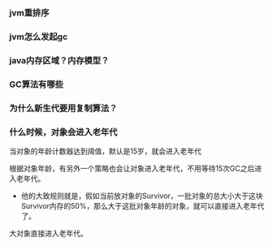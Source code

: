

### jvm重排序



### jvm怎么发起gc

### java内存区域？内存模型？

### GC算法有哪些

### 为什么新生代要用复制算法？

### 什么时候，对象会进入老年代

当对象的年龄计数器达到阈值，默认是15岁，就会进入老年代
 
根据对象年龄，有另外一个策略也会让对象进入老年代，不用等待15次GC之后进入老年代。
- 他的大致规则就是，假如当前放对象的Survivor，一批对象的总大小大于这块Survivor内存的50%，那么大于这批对象年龄的对象，就可以直接进入老年代了。

大对象直接进入老年代。


